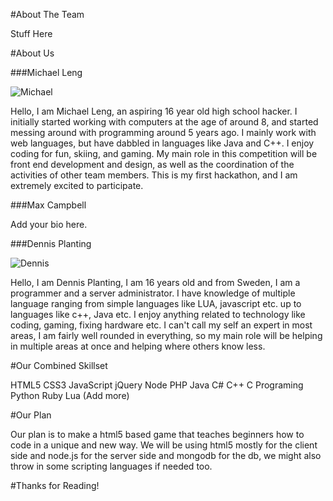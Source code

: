 #About The Team

Stuff Here

#About Us

###Michael Leng

![Michael](https://www.synergi.cc/ProfileSquareMediumJPG.jpg)

Hello, I am Michael Leng, an aspiring 16 year old high school hacker. I initially started working with computers at the age of around 8, and started messing around with programming around 5 years ago. I mainly work with web languages, but have dabbled in languages like Java and C++. I enjoy coding for fun, skiing, and gaming. My main role in this competition will be front end development and design, as well as the coordination of the activities of other team members. This is my first hackathon, and I am extremely excited to participate.

###Max Campbell

Add your bio here.

###Dennis Planting

![Dennis](https://www.synergi.cc/tryyPic.jpg)

Hello, I am Dennis Planting, I am 16 years old and from Sweden, I am a programmer and a server administrator.
I have knowledge of multiple language ranging from simple languages like LUA, javascript etc. up to languages like c++, Java etc.
I enjoy anything related to technology like coding, gaming, fixing hardware etc.
I can't call my self an expert in most areas, I am fairly well rounded in everything, so my main role will be helping in multiple areas at once and helping where others know less.

#Our Combined Skillset

HTML5
CSS3
JavaScript
jQuery
Node
PHP
Java
C#
C++
C Programing
Python
Ruby
Lua
(Add more)

#Our Plan

Our plan is to make a html5 based game that teaches beginners how to code in a unique and new way.
We will be using html5 mostly for the client side and node.js for the server side and mongodb for the db, we might also throw in some scripting languages if needed too.

#Thanks for Reading!
